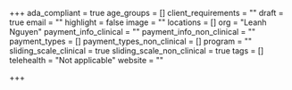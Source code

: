 +++
ada_compliant = true
age_groups = []
client_requirements = ""
draft = true
email = ""
highlight = false
image = ""
locations = []
org = "Leanh Nguyen"
payment_info_clinical = ""
payment_info_non_clinical = ""
payment_types = []
payment_types_non_clinical = []
program = ""
sliding_scale_clinical = true
sliding_scale_non_clinical = true
tags = []
telehealth = "Not applicable"
website = ""

+++
